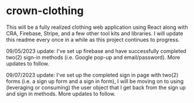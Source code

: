 # crown-clothing

This will be a fully realized clothing web application using React along with CRA, Firebase, Stripe, and a few other tool kits and libraries. I will update this readme every once in a while as this project continues to progress. 

09/05/2023 update: I've set up firebase and have successfully completed two(2) sign-in methods (i.e. Google pop-up and email/password). More updates to follow.

09/07/2023 update: I've set up the completed sign in page with two(2) forms (i.e. a sign up form and a sign in form), I will be moving on to using (leveraging or consuming) the user object that I get back from the sign up and sign in methods. More updates to follow.

